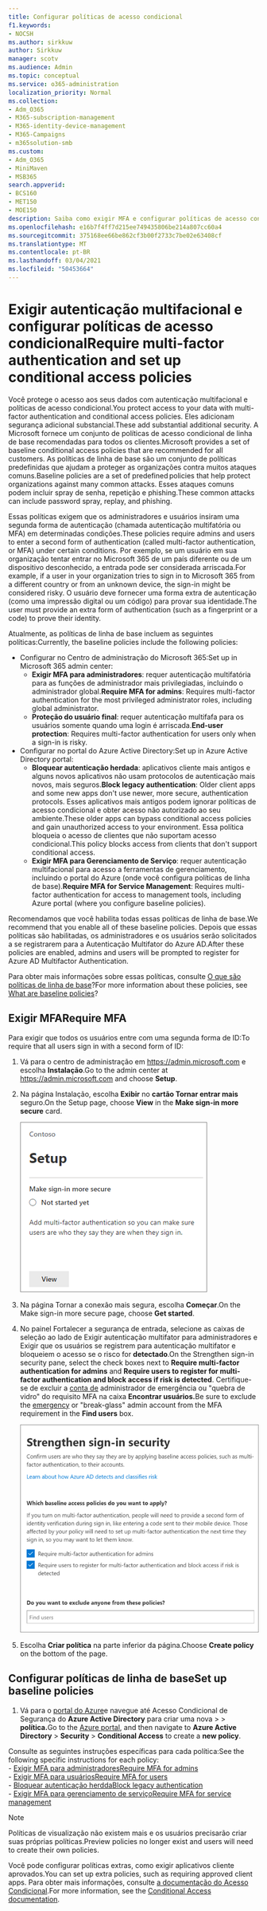 ```yaml
---
title: Configurar políticas de acesso condicional
f1.keywords:
- NOCSH
ms.author: sirkkuw
author: Sirkkuw
manager: scotv
ms.audience: Admin
ms.topic: conceptual
ms.service: o365-administration
localization_priority: Normal
ms.collection:
- Adm_O365
- M365-subscription-management
- M365-identity-device-management
- M365-Campaigns
- m365solution-smb
ms.custom:
- Adm_O365
- MiniMaven
- MSB365
search.appverid:
- BCS160
- MET150
- MOE150
description: Saiba como exigir MFA e configurar políticas de acesso condicional para o Microsoft 365 para empresas.
ms.openlocfilehash: e16b7f4ff7d215ee749435806be214a807cc60a4
ms.sourcegitcommit: 375168ee66be862cf3b00f2733c7be02e63408cf
ms.translationtype: MT
ms.contentlocale: pt-BR
ms.lasthandoff: 03/04/2021
ms.locfileid: "50453664"
---
```

# <a name="require-multi-factor-authentication-and-set-up-conditional-access-policies"></a><span data-ttu-id="381d2-103">Exigir autenticação multifacional e configurar políticas de acesso condicional</span><span class="sxs-lookup"><span data-stu-id="381d2-103">Require multi-factor authentication and set up conditional access policies</span></span>

<span data-ttu-id="381d2-104">Você protege o acesso aos seus dados com autenticação multifacional e políticas de acesso condicional.</span><span class="sxs-lookup"><span data-stu-id="381d2-104">You protect access to your data with multi-factor authentication and conditional access policies.</span></span> <span data-ttu-id="381d2-105">Eles adicionam segurança adicional substancial.</span><span class="sxs-lookup"><span data-stu-id="381d2-105">These add substantial additional security.</span></span> <span data-ttu-id="381d2-106">A Microsoft fornece um conjunto de políticas de acesso condicional de linha de base recomendadas para todos os clientes.</span><span class="sxs-lookup"><span data-stu-id="381d2-106">Microsoft provides a set of baseline conditional access policies that are recommended for all customers.</span></span> <span data-ttu-id="381d2-107">As políticas de linha de base são um conjunto de políticas predefinidas que ajudam a proteger as organizações contra muitos ataques comuns.</span><span class="sxs-lookup"><span data-stu-id="381d2-107">Baseline policies are a set of predefined policies that help protect organizations against many common attacks.</span></span> <span data-ttu-id="381d2-108">Esses ataques comuns podem incluir spray de senha, repetição e phishing.</span><span class="sxs-lookup"><span data-stu-id="381d2-108">These common attacks can include password spray, replay, and phishing.</span></span>

<span data-ttu-id="381d2-109">Essas políticas exigem que os administradores e usuários insiram uma segunda forma de autenticação (chamada autenticação multifatória ou MFA) em determinadas condições.</span><span class="sxs-lookup"><span data-stu-id="381d2-109">These policies require admins and users to enter a second form of authentication (called multi-factor authentication, or MFA) under certain conditions.</span></span> <span data-ttu-id="381d2-110">Por exemplo, se um usuário em sua organização tentar entrar no Microsoft 365 de um país diferente ou de um dispositivo desconhecido, a entrada pode ser considerada arriscada.</span><span class="sxs-lookup"><span data-stu-id="381d2-110">For example, if a user in your organization tries to sign in to Microsoft 365 from a different country or from an unknown device, the sign-in might be considered risky.</span></span> <span data-ttu-id="381d2-111">O usuário deve fornecer uma forma extra de autenticação (como uma impressão digital ou um código) para provar sua identidade.</span><span class="sxs-lookup"><span data-stu-id="381d2-111">The user must provide an extra form of authentication (such as a fingerprint or a code) to prove their identity.</span></span>

<span data-ttu-id="381d2-112">Atualmente, as políticas de linha de base incluem as seguintes políticas:</span><span class="sxs-lookup"><span data-stu-id="381d2-112">Currently, the baseline policies include the following policies:</span></span>

- <span data-ttu-id="381d2-113">Configurar no Centro de administração do Microsoft 365:</span><span class="sxs-lookup"><span data-stu-id="381d2-113">Set up in Microsoft 365 admin center:</span></span>
  - <span data-ttu-id="381d2-114">**Exigir MFA para administradores**: requer autenticação multifatória para as funções de administrador mais privilegiadas, incluindo o administrador global.</span><span class="sxs-lookup"><span data-stu-id="381d2-114">**Require MFA for admins**: Requires multi-factor authentication for the most privileged administrator roles, including global administrator.</span></span>
  - <span data-ttu-id="381d2-115">**Proteção do usuário final**: requer autenticação multifafa para os usuários somente quando uma login é arriscada.</span><span class="sxs-lookup"><span data-stu-id="381d2-115">**End-user protection**: Requires multi-factor authentication for users only when a sign-in is risky.</span></span> 
- <span data-ttu-id="381d2-116">Configurar no portal do Azure Active Directory:</span><span class="sxs-lookup"><span data-stu-id="381d2-116">Set up in Azure Active Directory portal:</span></span>
  - <span data-ttu-id="381d2-117">**Bloquear autenticação herdada**: aplicativos cliente mais antigos e alguns novos aplicativos não usam protocolos de autenticação mais novos, mais seguros.</span><span class="sxs-lookup"><span data-stu-id="381d2-117">**Block legacy authentication**: Older client apps and some new apps don't use newer, more secure, authentication protocols.</span></span> <span data-ttu-id="381d2-118">Esses aplicativos mais antigos podem ignorar políticas de acesso condicional e obter acesso não autorizado ao seu ambiente.</span><span class="sxs-lookup"><span data-stu-id="381d2-118">These older apps can bypass conditional access policies and gain unauthorized access to your environment.</span></span> <span data-ttu-id="381d2-119">Essa política bloqueia o acesso de clientes que não suportam acesso condicional.</span><span class="sxs-lookup"><span data-stu-id="381d2-119">This policy blocks access from clients that don't support conditional access.</span></span> 
  - <span data-ttu-id="381d2-120">**Exigir MFA para Gerenciamento de Serviço**: requer autenticação multifacional para acesso a ferramentas de gerenciamento, incluindo o portal do Azure (onde você configura políticas de linha de base).</span><span class="sxs-lookup"><span data-stu-id="381d2-120">**Require MFA for Service Management**: Requires multi-factor authentication for access to management tools, including Azure portal (where you configure baseline policies).</span></span>

<span data-ttu-id="381d2-121">Recomendamos que você habilita todas essas políticas de linha de base.</span><span class="sxs-lookup"><span data-stu-id="381d2-121">We recommend that you enable all of these baseline policies.</span></span> <span data-ttu-id="381d2-122">Depois que essas políticas são habilitadas, os administradores e os usuários serão solicitados a se registrarem para a Autenticação Multifator do Azure AD.</span><span class="sxs-lookup"><span data-stu-id="381d2-122">After these policies are enabled, admins and users will be prompted to register for Azure AD Multifactor Authentication.</span></span>

<span data-ttu-id="381d2-123">Para obter mais informações sobre essas políticas, consulte [O que são políticas de linha de base](https://docs.microsoft.com/azure/active-directory/conditional-access/concept-baseline-protection)?</span><span class="sxs-lookup"><span data-stu-id="381d2-123">For more information about these policies, see [What are baseline policies](https://docs.microsoft.com/azure/active-directory/conditional-access/concept-baseline-protection)?</span></span>

## <a name="require-mfa"></a><span data-ttu-id="381d2-124">Exigir MFA</span><span class="sxs-lookup"><span data-stu-id="381d2-124">Require MFA</span></span>

<span data-ttu-id="381d2-125">Para exigir que todos os usuários entre com uma segunda forma de ID:</span><span class="sxs-lookup"><span data-stu-id="381d2-125">To require that all users sign in with a second form of ID:</span></span>

1. <span data-ttu-id="381d2-126">Vá para o centro de administração em <a href="https://go.microsoft.com/fwlink/p/?linkid=837890" target="_blank">https://admin.microsoft.com</a> e escolha **Instalação**.</span><span class="sxs-lookup"><span data-stu-id="381d2-126">Go to the admin center at <a href="https://go.microsoft.com/fwlink/p/?linkid=837890" target="_blank">https://admin.microsoft.com</a> and choose **Setup**.</span></span>

2. <span data-ttu-id="381d2-127">Na página Instalação, escolha **Exibir** no **cartão Tornar entrar mais** seguro.</span><span class="sxs-lookup"><span data-stu-id="381d2-127">On the Setup page, choose **View** in the **Make sign-in more secure** card.</span></span>

    ![Tornar o cartão de acesso mais seguro.](../media/setupmfa.png)
3. <span data-ttu-id="381d2-129">Na página Tornar a conexão mais segura, escolha **Começar**.</span><span class="sxs-lookup"><span data-stu-id="381d2-129">On the Make sign-in more secure page, choose **Get started**.</span></span>

4. <span data-ttu-id="381d2-130">No painel Fortalecer a segurança de entrada, selecione  as caixas de seleção ao lado de Exigir autenticação multifator para administradores e Exigir que os usuários se registrem para autenticação multifator e bloqueiem o acesso se o risco for **detectado**.</span><span class="sxs-lookup"><span data-stu-id="381d2-130">On the Strengthen sign-in security pane, select the check boxes next to **Require multi-factor authentication for admins** and **Require users to register for multi-factor authentication and block access if risk is detected**.</span></span>
    <span data-ttu-id="381d2-131">Certifique-se de excluir a [conta de](m365-campaigns-protect-admin-accounts.md#create-an-emergency-admin-account) administrador de emergência ou "quebra de vidro" do requisito MFA na caixa **Encontrar usuários.**</span><span class="sxs-lookup"><span data-stu-id="381d2-131">Be sure to exclude the [emergency](m365-campaigns-protect-admin-accounts.md#create-an-emergency-admin-account) or "break-glass" admin account from the MFA requirement in the **Find users** box.</span></span>

    ![Fortalecer a página de segurança de canto.](../media/requiremfa.png)

5. <span data-ttu-id="381d2-133">Escolha **Criar política** na parte inferior da página.</span><span class="sxs-lookup"><span data-stu-id="381d2-133">Choose **Create policy** on the bottom of the page.</span></span>

## <a name="set-up-baseline-policies"></a><span data-ttu-id="381d2-134">Configurar políticas de linha de base</span><span class="sxs-lookup"><span data-stu-id="381d2-134">Set up baseline policies</span></span>

1. <span data-ttu-id="381d2-135">Vá para o [portal do Azure](https://portal.azure.com)e navegue até Acesso Condicional de Segurança do **Azure Active Directory** para criar uma nova \>  \>  **política.**</span><span class="sxs-lookup"><span data-stu-id="381d2-135">Go to the [Azure portal](https://portal.azure.com), and then navigate to **Azure Active Directory** \> **Security** \> **Conditional Access** to create a **new policy**.</span></span>

<span data-ttu-id="381d2-136">Consulte as seguintes instruções específicas para cada política:</span><span class="sxs-lookup"><span data-stu-id="381d2-136">See the following specific instructions for each policy:</span></span> <br>
    - [<span data-ttu-id="381d2-137">Exigir MFA para administradores</span><span class="sxs-lookup"><span data-stu-id="381d2-137">Require MFA for admins</span></span>](https://docs.microsoft.com/azure/active-directory/conditional-access/howto-baseline-protect-administrators) <br>
    - [<span data-ttu-id="381d2-138">Exigir MFA para usuários</span><span class="sxs-lookup"><span data-stu-id="381d2-138">Require MFA for users</span></span>](https://docs.microsoft.com/azure/active-directory/conditional-access/howto-baseline-protect-end-users) <br>
    - [<span data-ttu-id="381d2-139">Bloquear autenticação herdda</span><span class="sxs-lookup"><span data-stu-id="381d2-139">Block legacy authentication</span></span>](https://docs.microsoft.com/azure/active-directory/conditional-access/howto-baseline-protect-legacy-auth) <br>
    - [<span data-ttu-id="381d2-140">Exigir MFA para gerenciamento de serviço</span><span class="sxs-lookup"><span data-stu-id="381d2-140">Require MFA for service management</span></span>](https://docs.microsoft.com/azure/active-directory/conditional-access/howto-baseline-protect-azure)

> [!NOTE]
> <span data-ttu-id="381d2-141">Políticas de visualização não existem mais e os usuários precisarão criar suas próprias políticas.</span><span class="sxs-lookup"><span data-stu-id="381d2-141">Preview policies no longer exist and users will need to create their own policies.</span></span>

<span data-ttu-id="381d2-142">Você pode configurar políticas extras, como exigir aplicativos cliente aprovados.</span><span class="sxs-lookup"><span data-stu-id="381d2-142">You can set up extra policies, such as requiring approved client apps.</span></span> <span data-ttu-id="381d2-143">Para obter mais informações, consulte [a documentação do Acesso Condicional](https://docs.microsoft.com/azure/active-directory/conditional-access/).</span><span class="sxs-lookup"><span data-stu-id="381d2-143">For more information, see the [Conditional Access documentation](https://docs.microsoft.com/azure/active-directory/conditional-access/).</span></span>
